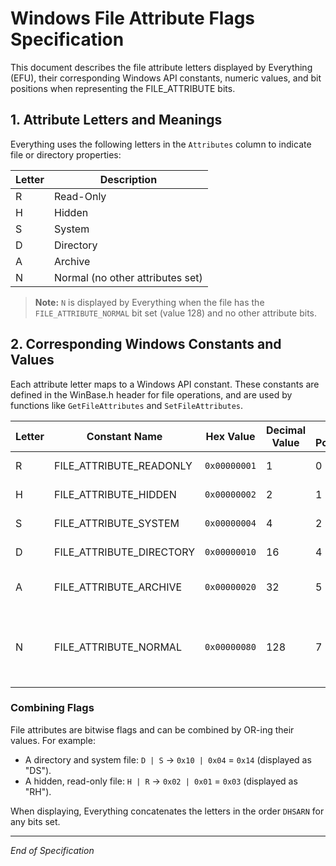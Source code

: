 # Windows File Attribute Flags Specification

This document describes the file attribute letters displayed by Everything (EFU), their corresponding Windows API constants, numeric values, and bit positions when representing the FILE_ATTRIBUTE bits.

## 1. Attribute Letters and Meanings

Everything uses the following letters in the `Attributes` column to indicate file or directory properties:

| Letter | Description                        |
|--------|------------------------------------|
| R      | Read-Only                          |
| H      | Hidden                             |
| S      | System                             |
| D      | Directory                          |
| A      | Archive                            |
| N      | Normal (no other attributes set)   |

> **Note:** `N` is displayed by Everything when the file has the `FILE_ATTRIBUTE_NORMAL` bit set (value 128) and no other attribute bits.

## 2. Corresponding Windows Constants and Values

Each attribute letter maps to a Windows API constant. These constants are defined in the WinBase.h header for file operations, and are used by functions like `GetFileAttributes` and `SetFileAttributes`.

| Letter | Constant Name                   | Hex Value    | Decimal Value | Bit Position | Description                                                    |
|--------|---------------------------------|--------------|---------------|--------------|----------------------------------------------------------------|
| R      | FILE_ATTRIBUTE_READONLY         | `0x00000001` | 1             | 0            | File is read-only.                                             |
| H      | FILE_ATTRIBUTE_HIDDEN           | `0x00000002` | 2             | 1            | File is hidden.                                                |
| S      | FILE_ATTRIBUTE_SYSTEM           | `0x00000004` | 4             | 2            | File is a system file.                                         |
| D      | FILE_ATTRIBUTE_DIRECTORY        | `0x00000010` | 16            | 4            | Entry is a directory.                                          |
| A      | FILE_ATTRIBUTE_ARCHIVE          | `0x00000020` | 32            | 5            | File is marked for archival.                                   |
| N      | FILE_ATTRIBUTE_NORMAL           | `0x00000080` | 128           | 7            | Normal file; no other attributes set (displayed as 'N').       |

### Combining Flags

File attributes are bitwise flags and can be combined by OR-ing their values. For example:

- A directory and system file: `D | S` → `0x10 | 0x04` = `0x14` (displayed as "DS").
- A hidden, read-only file: `H | R` → `0x02 | 0x01` = `0x03` (displayed as "RH").

When displaying, Everything concatenates the letters in the order `DHSARN` for any bits set.

---

*End of Specification*
